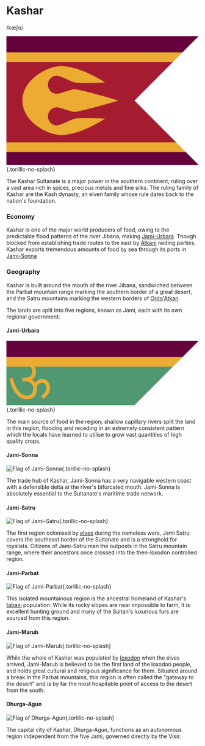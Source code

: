 # Kashar
/kæʃɑ/

![Flag of Kashar](flag-kashar.png){.torillic-no-splash}

The Kashar Sultanate is a major power in the southern continent, ruling over a vast area rich in spices, precious metals and fine silks. The ruling family of Kashar are the Kash dynasty, an elven family whose rule dates back to the nation's foundation.

### Economy

Kashar is one of the major world producers of food, owing to the predictable flood patterns of the river Jibana, making [Jami-Urbara](/places/kashar/geography#jami-urbara). Though blocked from establishing trade routes to the east by [Atkani](places/ordo_atkan) raiding parties, Kashar exports tremendous amounts of food by sea through its ports in [Jami-Sonna](/places/kashar/geography#jami-sonna)

### Geography

Kashar is built around the mouth of the river Jibana, sandwiched between the Parbat mountain range marking the southern border of a great desert, and the Satru mountains marking the western borders of [Ordo'Atkan](/places/ordo_atkan).

The lands are split into five regions, known as Jami, each with its own regional government:

#### Jami-Urbara

![Flag of Jami-Urbara](flag-jami-urbara.png){.torillic-no-splash}

The main source of food in the region; shallow capillary rivers split the land in this region, flooding and receding in an extremely consistent pattern which the locals have learned to utilise to grow vast quantities of high quality crops.

#### Jami-Sonna

![Flag of Jami-Sonna](/places/kashar/flag-jami-sonna.png){.torillic-no-splash}

The trade hub of Kashar, Jami-Sonna has a very navigable western coast with a defensible delta at the river's bifurcated mouth. Jami-Sonna is absolutely essential to the Sultanate's maritime trade network.

#### Jami-Satru

![Flag of Jami-Satru](/places/kashar/flag-jami-satru.png){.torillic-no-splash}

The first region colonised by [elves](/species/elf) during the nameless wars, Jami Satru covers the southeast border of the Sultanate and is a stronghold for royalists. Citizens of Jami-Satru man the outposts in the Satru mountain range, where their ancestors once crossed into the then-loxodon controlled region.

#### Jami-Parbat

![Flag of Jami-Parbat](/places/kashar/flag-jami-parbat.png){.torillic-no-splash}

This isolated mountainous region is the ancestral homeland of Kashar's [tabaxi](/species/tabaxi) population. While its rocky slopes are near impossible to farm, it is excellent hunting ground and many of the Sultan's luxurious furs are sourced from this region.

#### Jami-Marub

![Flag of Jami-Marub](/places/kashar/flag-jami-marub.png){.torillic-no-splash}

While the whole of Kashar was populated by [loxodon](/species/loxodon) when the elves arrived, Jami-Marub is believed to be the first land of the loxodon people, and holds great cultural and religious significance for them. Situated around a break in the Parbat mountains, this region is often called the "gateway to the desert" and is by far the most hospitable point of access to the desert from the south.

#### Dhurga-Agun

![Flag of Dhurga-Agun](/places/kashar/flag-dhurga-agun.png){.torillic-no-splash}

The capital city of Kashar, Dhurga-Agun, functions as an autonomous region independent from the five Jami, governed directly by the Visir.

